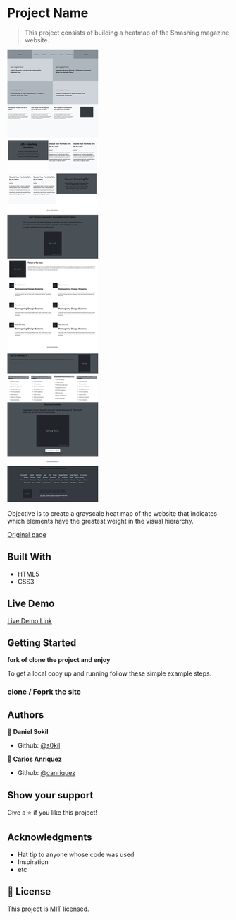 # Project Name

> This project consists of building a heatmap of the Smashing magazine website.

![screenshot](./app_screenshot.png)

Objective is to create a grayscale heat map of the website that indicates which elements have the greatest weight in the visual hierarchy.

[Original page](https://www.smashingmagazine.com/)

## Built With

- HTML5
- CSS3

## Live Demo

[Live Demo Link](https://canriquez.github.io/design_teardown/)


## Getting Started

**fork of clone the project and enjoy**


To get a local copy up and running follow these simple example steps.

### clone  / Foprk the site



## Authors

👤 **Daniel Sokil**

- Github: [@s0kil](https://github.com/s0kil/)


👤 **Carlos Anriquez**

- Github: [@canriquez](https://github.com/canriquez)



## Show your support

Give a ⭐️ if you like this project!

## Acknowledgments

- Hat tip to anyone whose code was used
- Inspiration
- etc

## 📝 License

This project is [MIT](lic.url) licensed.
